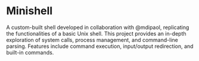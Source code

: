 # Minishell
A custom-built shell developed in collaboration with @mdipaol, replicating the functionalities of a basic Unix shell. This project provides an in-depth exploration of system calls, process management, and command-line parsing. Features include command execution, input/output redirection, and built-in commands.
